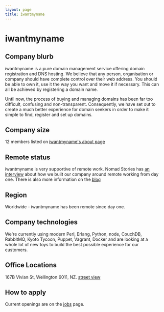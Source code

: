 ```yaml
---
layout: page
title: iwantmyname
---
```


# iwantmyname

## Company blurb

iwantmyname is a pure domain management service offering domain registration and DNS hosting.
We believe that any person, organisation or company should have complete control over their web address. You should be able to own it, use it the way you want and move it if necessary. This can all be achieved by registering a domain name.

Until now, the process of buying and managing domains has been far too difficult, confusing and non-transparent. Consequently, we have set out to create a much better experience for domain seekers in order to make it simple to find, register and set up domains.

## Company size

12 members listed on [iwantmyname's about page](https://iwantmyname.com/about)

## Remote status

iwantmyname is very supportive of remote work. Nomad Stories has [an interview](https://nomadlist.com/stories/iwantmyname-works-remotely) about how we built our company around remote working from day one. There is also more information on the [blog](https://iwantmyname.com/blog/2014/05/culture-at-iwmn-part-two.html)

## Region

Worldwide - iwantmyname has been remote since day one.

## Company technologies

We're currently using modern Perl, Erlang, Python, node, CouchDB, RabbitMQ, Kyoto Tycoon, Puppet, Vagrant, Docker and are looking at a whole lot of new toys to build the best possible experience for our customers.

## Office Locations

167B Vivian St, Wellington 6011, NZ. [street view](https://www.google.com/maps/preview#!q=167+Vivian+St&data=!1m8!1m3!1d3!2d174.774182!3d-41.294553!2m2!1f233.46!2f102.15!4f75!2m4!1e1!2m2!1sCT-0ePfA5A3F3GKEoOX9sQ!2e0!4m15!2m14!1m13!1s0x6d38afd86ffac675%3A0xa1a853e42fca0b80!3m8!1m3!1d429156!2d-117.1089785!3d32.8245525!3m2!1i1024!2i768!4f13.1!4m2!3d-41.2946876!4d174.7740194&fid=5)

## How to apply

Current openings are on the [jobs](https://iwantmyname.com/jobs) page.
